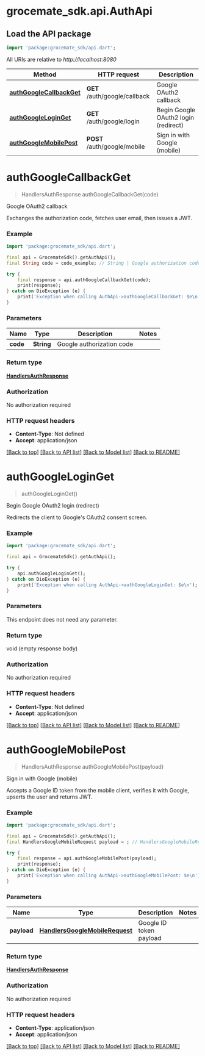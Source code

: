 # grocemate_sdk.api.AuthApi

## Load the API package
```dart
import 'package:grocemate_sdk/api.dart';
```

All URIs are relative to *http://localhost:8080*

Method | HTTP request | Description
------------- | ------------- | -------------
[**authGoogleCallbackGet**](AuthApi.md#authgooglecallbackget) | **GET** /auth/google/callback | Google OAuth2 callback
[**authGoogleLoginGet**](AuthApi.md#authgoogleloginget) | **GET** /auth/google/login | Begin Google OAuth2 login (redirect)
[**authGoogleMobilePost**](AuthApi.md#authgooglemobilepost) | **POST** /auth/google/mobile | Sign in with Google (mobile)


# **authGoogleCallbackGet**
> HandlersAuthResponse authGoogleCallbackGet(code)

Google OAuth2 callback

Exchanges the authorization code, fetches user email, then issues a JWT.

### Example
```dart
import 'package:grocemate_sdk/api.dart';

final api = GrocemateSdk().getAuthApi();
final String code = code_example; // String | Google authorization code

try {
    final response = api.authGoogleCallbackGet(code);
    print(response);
} catch on DioException (e) {
    print('Exception when calling AuthApi->authGoogleCallbackGet: $e\n');
}
```

### Parameters

Name | Type | Description  | Notes
------------- | ------------- | ------------- | -------------
 **code** | **String**| Google authorization code | 

### Return type

[**HandlersAuthResponse**](HandlersAuthResponse.md)

### Authorization

No authorization required

### HTTP request headers

 - **Content-Type**: Not defined
 - **Accept**: application/json

[[Back to top]](#) [[Back to API list]](../README.md#documentation-for-api-endpoints) [[Back to Model list]](../README.md#documentation-for-models) [[Back to README]](../README.md)

# **authGoogleLoginGet**
> authGoogleLoginGet()

Begin Google OAuth2 login (redirect)

Redirects the client to Google's OAuth2 consent screen.

### Example
```dart
import 'package:grocemate_sdk/api.dart';

final api = GrocemateSdk().getAuthApi();

try {
    api.authGoogleLoginGet();
} catch on DioException (e) {
    print('Exception when calling AuthApi->authGoogleLoginGet: $e\n');
}
```

### Parameters
This endpoint does not need any parameter.

### Return type

void (empty response body)

### Authorization

No authorization required

### HTTP request headers

 - **Content-Type**: Not defined
 - **Accept**: application/json

[[Back to top]](#) [[Back to API list]](../README.md#documentation-for-api-endpoints) [[Back to Model list]](../README.md#documentation-for-models) [[Back to README]](../README.md)

# **authGoogleMobilePost**
> HandlersAuthResponse authGoogleMobilePost(payload)

Sign in with Google (mobile)

Accepts a Google ID token from the mobile client, verifies it with Google, upserts the user and returns JWT.

### Example
```dart
import 'package:grocemate_sdk/api.dart';

final api = GrocemateSdk().getAuthApi();
final HandlersGoogleMobileRequest payload = ; // HandlersGoogleMobileRequest | Google ID token payload

try {
    final response = api.authGoogleMobilePost(payload);
    print(response);
} catch on DioException (e) {
    print('Exception when calling AuthApi->authGoogleMobilePost: $e\n');
}
```

### Parameters

Name | Type | Description  | Notes
------------- | ------------- | ------------- | -------------
 **payload** | [**HandlersGoogleMobileRequest**](HandlersGoogleMobileRequest.md)| Google ID token payload | 

### Return type

[**HandlersAuthResponse**](HandlersAuthResponse.md)

### Authorization

No authorization required

### HTTP request headers

 - **Content-Type**: application/json
 - **Accept**: application/json

[[Back to top]](#) [[Back to API list]](../README.md#documentation-for-api-endpoints) [[Back to Model list]](../README.md#documentation-for-models) [[Back to README]](../README.md)

